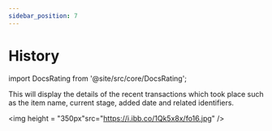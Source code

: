 ```yaml
---
sidebar_position: 7
---
```


#  History

import DocsRating from '@site/src/core/DocsRating';


This will display the details of the recent transactions which took place such as the item name, current stage, added date and related identifiers.

<p align="center">

<img height = "350px"src="https://i.ibb.co/1Qk5x8x/fo16.jpg" /> 
</p>


<DocsRating pageName="FO History"/>
